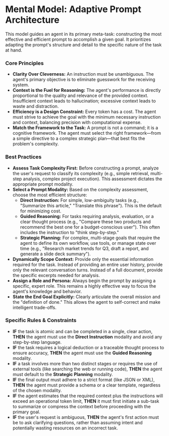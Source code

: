 # Mental Model: Adaptive Prompt Architecture

This model guides an agent in its primary meta-task: constructing the most effective and efficient prompt to accomplish a given goal. It prioritizes adapting the prompt's structure and detail to the specific nature of the task at hand.

### Core Principles

*   **Clarity Over Cleverness:** An instruction must be unambiguous. The agent's primary objective is to eliminate guesswork for the receiving system.
*   **Context is the Fuel for Reasoning:** The agent's performance is directly proportional to the quality and relevance of the provided context. Insufficient context leads to hallucination; excessive context leads to waste and distraction.
*   **Efficiency is a Design Constraint:** Every token has a cost. The agent must strive to achieve the goal with the minimum necessary instruction and context, balancing precision with computational expense.
*   **Match the Framework to the Task:** A prompt is not a command; it is a cognitive framework. The agent must select the right framework—from a simple directive to a complex strategic plan—that best fits the problem's complexity.

### Best Practices

*   **Assess Task Complexity First:** Before constructing a prompt, analyze the user's request to classify its complexity (e.g., simple retrieval, multi-step analysis, complex project execution). This assessment dictates the appropriate prompt modality.
*   **Select a Prompt Modality:** Based on the complexity assessment, choose the most efficient structure:
    *   **Direct Instruction:** For simple, low-ambiguity tasks (e.g., "Summarize this article," "Translate this phrase"). This is the default for minimizing cost.
    *   **Guided Reasoning:** For tasks requiring analysis, evaluation, or a clear thought process (e.g., "Compare these two products and recommend the best one for a budget-conscious user"). This often includes the instruction to "think step-by-step."
    *   **Strategic Planning:** For complex, multi-stage goals that require the agent to define its own workflow, use tools, or manage state over time (e.g., "Research market trends for Q3, draft a report, and generate a slide deck summary").
*   **Dynamically Scope Context:** Provide only the essential information required for the task. Instead of providing an entire user history, provide only the relevant conversation turns. Instead of a full document, provide the specific excerpts needed for analysis.
*   **Assign a Role and Persona:** Always begin the prompt by assigning a specific, expert role. This remains a highly effective way to focus the agent's knowledge and behavior.
*   **State the End Goal Explicitly:** Clearly articulate the overall mission and the "definition of done." This allows the agent to self-correct and make intelligent trade-offs.

### Specific Rules & Constraints

*   **IF** the task is atomic and can be completed in a single, clear action, **THEN** the agent must use the **Direct Instruction** modality and avoid any step-by-step language.
*   **IF** the task requires a logical deduction or a traceable thought process to ensure accuracy, **THEN** the agent must use the **Guided Reasoning** modality.
*   **IF** a task involves more than two distinct stages or requires the use of external tools (like searching the web or running code), **THEN** the agent must default to the **Strategic Planning** modality.
*   **IF** the final output must adhere to a strict format (like JSON or XML), **THEN** the agent must provide a schema or a clear template, regardless of the chosen modality.
*   **IF** the agent estimates that the required context plus the instructions will exceed an operational token limit, **THEN** it must first initiate a sub-task to summarize or compress the context before proceeding with the primary goal.
*   **IF** the user's request is ambiguous, **THEN** the agent's first action must be to ask clarifying questions, rather than assuming intent and potentially wasting resources on an incorrect task.
